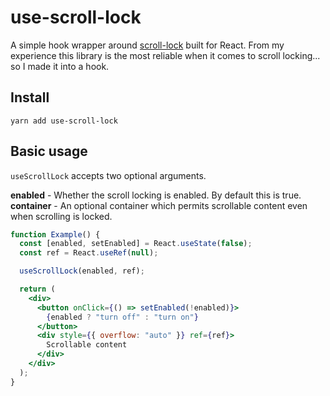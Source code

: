 # use-scroll-lock

A simple hook wrapper around [scroll-lock](https://github.com/FL3NKEY/scroll-lock) built for React. From my experience this library is the most reliable when it comes to scroll locking... so I made it into a hook.

## Install

```
yarn add use-scroll-lock
```

## Basic usage

`useScrollLock` accepts two optional arguments.

**enabled** - Whether the scroll locking is enabled. By default this is true.
**container** - An optional container which permits scrollable content even when scrolling is locked.

```jsx
function Example() {
  const [enabled, setEnabled] = React.useState(false);
  const ref = React.useRef(null);

  useScrollLock(enabled, ref);

  return (
    <div>
      <button onClick={() => setEnabled(!enabled)}>
        {enabled ? "turn off" : "turn on"}
      </button>
      <div style={{ overflow: "auto" }} ref={ref}>
        Scrollable content
      </div>
    </div>
  );
}
```
